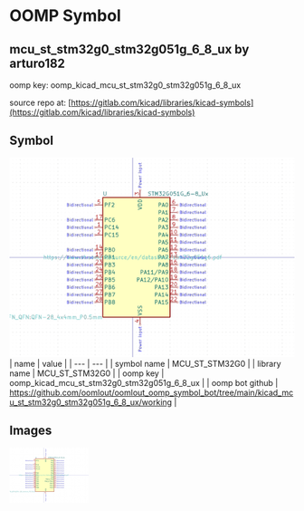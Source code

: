 # OOMP Symbol  
## mcu_st_stm32g0_stm32g051g_6_8_ux  by arturo182  
  
oomp key: oomp_kicad_mcu_st_stm32g0_stm32g051g_6_8_ux  
  
source repo at: [https://gitlab.com/kicad/libraries/kicad-symbols](https://gitlab.com/kicad/libraries/kicad-symbols)  
## Symbol  
  
[![working.png](working_600.png)](working.png)  
| name | value | 
| --- | --- | 
| symbol name | MCU_ST_STM32G0 | 
| library name | MCU_ST_STM32G0 | 
| oomp key | oomp_kicad_mcu_st_stm32g0_stm32g051g_6_8_ux | 
| oomp bot github | https://github.com/oomlout/oomlout_oomp_symbol_bot/tree/main/kicad_mcu_st_stm32g0_stm32g051g_6_8_ux/working | 
## Images  
  
[![working.png](working_140.png)](working.png)  
